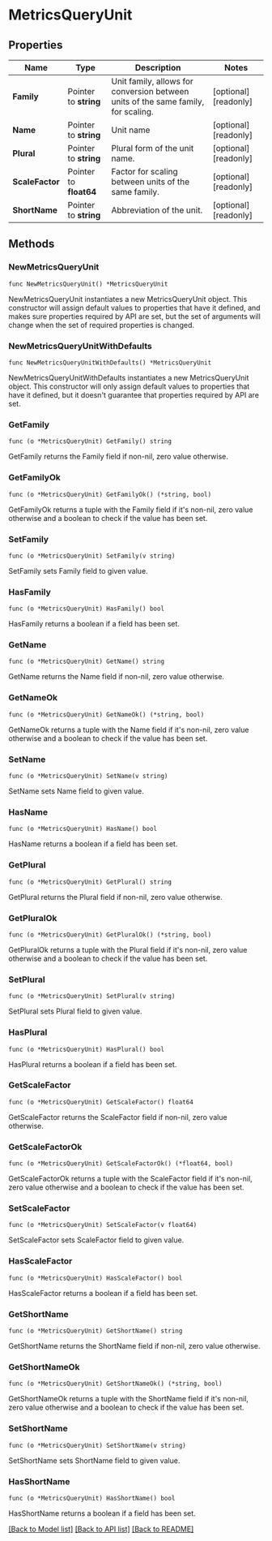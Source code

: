 # MetricsQueryUnit

## Properties

Name | Type | Description | Notes
---- | ---- | ----------- | ------
**Family** | Pointer to **string** | Unit family, allows for conversion between units of the same family, for scaling. | [optional] [readonly] 
**Name** | Pointer to **string** | Unit name | [optional] [readonly] 
**Plural** | Pointer to **string** | Plural form of the unit name. | [optional] [readonly] 
**ScaleFactor** | Pointer to **float64** | Factor for scaling between units of the same family. | [optional] [readonly] 
**ShortName** | Pointer to **string** | Abbreviation of the unit. | [optional] [readonly] 

## Methods

### NewMetricsQueryUnit

`func NewMetricsQueryUnit() *MetricsQueryUnit`

NewMetricsQueryUnit instantiates a new MetricsQueryUnit object.
This constructor will assign default values to properties that have it defined,
and makes sure properties required by API are set, but the set of arguments
will change when the set of required properties is changed.

### NewMetricsQueryUnitWithDefaults

`func NewMetricsQueryUnitWithDefaults() *MetricsQueryUnit`

NewMetricsQueryUnitWithDefaults instantiates a new MetricsQueryUnit object.
This constructor will only assign default values to properties that have it defined,
but it doesn't guarantee that properties required by API are set.

### GetFamily

`func (o *MetricsQueryUnit) GetFamily() string`

GetFamily returns the Family field if non-nil, zero value otherwise.

### GetFamilyOk

`func (o *MetricsQueryUnit) GetFamilyOk() (*string, bool)`

GetFamilyOk returns a tuple with the Family field if it's non-nil, zero value otherwise
and a boolean to check if the value has been set.

### SetFamily

`func (o *MetricsQueryUnit) SetFamily(v string)`

SetFamily sets Family field to given value.

### HasFamily

`func (o *MetricsQueryUnit) HasFamily() bool`

HasFamily returns a boolean if a field has been set.

### GetName

`func (o *MetricsQueryUnit) GetName() string`

GetName returns the Name field if non-nil, zero value otherwise.

### GetNameOk

`func (o *MetricsQueryUnit) GetNameOk() (*string, bool)`

GetNameOk returns a tuple with the Name field if it's non-nil, zero value otherwise
and a boolean to check if the value has been set.

### SetName

`func (o *MetricsQueryUnit) SetName(v string)`

SetName sets Name field to given value.

### HasName

`func (o *MetricsQueryUnit) HasName() bool`

HasName returns a boolean if a field has been set.

### GetPlural

`func (o *MetricsQueryUnit) GetPlural() string`

GetPlural returns the Plural field if non-nil, zero value otherwise.

### GetPluralOk

`func (o *MetricsQueryUnit) GetPluralOk() (*string, bool)`

GetPluralOk returns a tuple with the Plural field if it's non-nil, zero value otherwise
and a boolean to check if the value has been set.

### SetPlural

`func (o *MetricsQueryUnit) SetPlural(v string)`

SetPlural sets Plural field to given value.

### HasPlural

`func (o *MetricsQueryUnit) HasPlural() bool`

HasPlural returns a boolean if a field has been set.

### GetScaleFactor

`func (o *MetricsQueryUnit) GetScaleFactor() float64`

GetScaleFactor returns the ScaleFactor field if non-nil, zero value otherwise.

### GetScaleFactorOk

`func (o *MetricsQueryUnit) GetScaleFactorOk() (*float64, bool)`

GetScaleFactorOk returns a tuple with the ScaleFactor field if it's non-nil, zero value otherwise
and a boolean to check if the value has been set.

### SetScaleFactor

`func (o *MetricsQueryUnit) SetScaleFactor(v float64)`

SetScaleFactor sets ScaleFactor field to given value.

### HasScaleFactor

`func (o *MetricsQueryUnit) HasScaleFactor() bool`

HasScaleFactor returns a boolean if a field has been set.

### GetShortName

`func (o *MetricsQueryUnit) GetShortName() string`

GetShortName returns the ShortName field if non-nil, zero value otherwise.

### GetShortNameOk

`func (o *MetricsQueryUnit) GetShortNameOk() (*string, bool)`

GetShortNameOk returns a tuple with the ShortName field if it's non-nil, zero value otherwise
and a boolean to check if the value has been set.

### SetShortName

`func (o *MetricsQueryUnit) SetShortName(v string)`

SetShortName sets ShortName field to given value.

### HasShortName

`func (o *MetricsQueryUnit) HasShortName() bool`

HasShortName returns a boolean if a field has been set.


[[Back to Model list]](../README.md#documentation-for-models) [[Back to API list]](../README.md#documentation-for-api-endpoints) [[Back to README]](../README.md)


